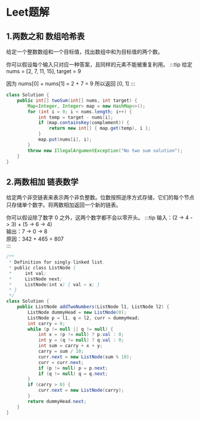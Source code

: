 # Leet题解
<!-- 
关于LeetCode刷题这件事情，我觉得吧刷个100~200道挺没意思的，还总有人说你背题了呀，也考察不了什么呀，平时也用不上啊🧐那我就全刷了好了，能背下来800来道题总是个本事不是~啥逻辑没有，就是记性好🤐。一高兴，我还能一题多解~🤪   
这里只是一份个人的LeetCode题解总结，还是建议小伙伴们去LeetCode练习，这样才会更有效果
-->

## 1.两数之和 <Tag>数组</Tag><Tag>哈希表</Tag>
给定一个整数数组和一个目标值，找出数组中和为目标值的两个数。

你可以假设每个输入只对应一种答案，且同样的元素不能被重复利用。
:::tip
给定 nums = [2, 7, 11, 15], target = 9

因为 nums[0] + nums[1] = 2 + 7 = 9
所以返回 [0, 1]
:::
```java
class Solution {
    public int[] twoSum(int[] nums, int target) {
        Map<Integer, Integer> map = new HashMap<>();
        for (int i = 0; i < nums.length; i++) {
            int temp = target - nums[i];
            if (map.containsKey(complement)) {
                return new int[] { map.get(temp), i };
            }
            map.put(nums[i], i);
        }
        throw new IllegalArgumentException("No two sum solution");
    }
}
```

## 2.两数相加 <Tag>链表</Tag><Tag>数学</Tag>
给定两个非空链表来表示两个非负整数。位数按照逆序方式存储，它们的每个节点只存储单个数字。将两数相加返回一个新的链表。

你可以假设除了数字 0 之外，这两个数字都不会以零开头。
:::tip
输入：(2 -> 4 -> 3) + (5 -> 6 -> 4)  
输出：7 -> 0 -> 8  
原因：342 + 465 = 807  
:::
```java
/**
 * Definition for singly-linked list.
 * public class ListNode {
 *     int val;
 *     ListNode next;
 *     ListNode(int x) { val = x; }
 * }
 */
class Solution {
    public ListNode addTwoNumbers(ListNode l1, ListNode l2) {
        ListNode dummyHead = new ListNode(0);
        ListNode p = l1, q = l2, curr = dummyHead;
        int carry = 0;
        while (p != null || q != null) {
            int x = (p != null) ? p.val : 0;
            int y = (q != null) ? q.val : 0;
            int sum = carry + x + y;
            carry = sum / 10;
            curr.next = new ListNode(sum % 10);
            curr = curr.next;
            if (p != null) p = p.next;
            if (q != null) q = q.next;
        }
        if (carry > 0) {
            curr.next = new ListNode(carry);
        }
        return dummyHead.next;
    }
}
```